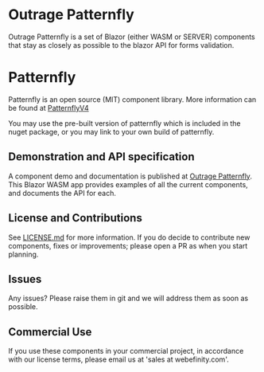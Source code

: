 # Outrage Patternfly

Outrage Patternfly is a set of Blazor (either WASM or SERVER) components that stay as closely as possible to the blazor API for forms validation.

# Patternfly

Patternfly is an open source (MIT) component library.  More information can be found at [PatternflyV4](https://www.patternfly.org/v4/)

You may use the pre-built version of patternfly which is included in the nuget package, or you may link to your own build of patternfly.

## Demonstration and API specification

A component demo and documentation is published at [Outrage Patternfly](https://patternfly.outrage.net.au).  This Blazor WASM app provides examples of all the current components, and documents the API for each.

## License and Contributions

See [LICENSE.md](LICENSE.md) for more information.
If you do decide to contribute new components, fixes or improvements; please open a PR as when you start planning.

## Issues

Any issues? Please raise them in git and we will address them as soon as possible.

## Commercial Use

If you use these components in your commercial project, in accordance with our license terms, please email us at 'sales at webefinity.com'.
